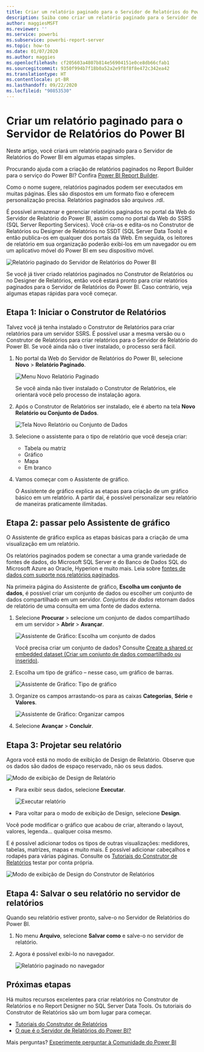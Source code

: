 ```yaml
---
title: Criar um relatório paginado para o Servidor de Relatórios do Power BI
description: Saiba como criar um relatório paginado para o Servidor de Relatório do Power BI em algumas etapas simples.
author: maggiesMSFT
ms.reviewer: ''
ms.service: powerbi
ms.subservice: powerbi-report-server
ms.topic: how-to
ms.date: 01/07/2020
ms.author: maggies
ms.openlocfilehash: cf205603a4807b814e56904151e0ce8db66cfab1
ms.sourcegitcommit: 9350f994b7f18b0a52a2e9f8f8f8e472c342ea42
ms.translationtype: HT
ms.contentlocale: pt-BR
ms.lasthandoff: 09/22/2020
ms.locfileid: "90853530"
---
```

# <a name="create-a-paginated-report-for-power-bi-report-server"></a>Criar um relatório paginado para o Servidor de Relatórios do Power BI
Neste artigo, você criará um relatório paginado para o Servidor de Relatórios do Power BI em algumas etapas simples.

Procurando ajuda com a criação de relatórios paginados no Report Builder para o serviço do Power BI? Confira [Power BI Report Builder](../paginated-reports/report-builder-power-bi.md).

Como o nome sugere, relatórios paginados podem ser executados em muitas páginas. Eles são dispostos em um formato fixo e oferecem personalização precisa. Relatórios paginados são arquivos .rdl.

É possível armazenar e gerenciar relatórios paginados no portal da Web do Servidor de Relatório do Power BI, assim como no portal da Web do SSRS (SQL Server Reporting Services). Você cria-os e edita-os no Construtor de Relatórios ou Designer de Relatórios no SSDT (SQL Server Data Tools) e então publica-os em qualquer dos portais da Web. Em seguida, os leitores de relatório em sua organização poderão exibi-los em um navegador ou em um aplicativo móvel do Power BI em seu dispositivo móvel.

![Relatório paginado do Servidor de Relatórios do Power BI](media/quickstart-create-paginated-report/reportserver-paginated-report.png)

Se você já tiver criado relatórios paginados no Construtor de Relatórios ou no Designer de Relatórios, então você estará pronto para criar relatórios paginados para o Servidor de Relatórios do Power BI. Caso contrário, veja algumas etapas rápidas para você começar.

## <a name="step-1-start-report-builder"></a>Etapa 1: Iniciar o Construtor de Relatórios
Talvez você já tenha instalado o Construtor de Relatórios para criar relatórios para um servidor SSRS. É possível usar a mesma versão ou o Construtor de Relatórios para criar relatórios para o Servidor de Relatório do Power BI. Se você ainda não o tiver instalado, o processo será fácil.

1. No portal da Web do Servidor de Relatórios do Power BI, selecione **Novo** > **Relatório Paginado**.
   
    ![Menu Novo Relatório Paginado](media/quickstart-create-paginated-report/reportserver-new-paginated-report-menu.png)
   
    Se você ainda não tiver instalado o Construtor de Relatórios, ele orientará você pelo processo de instalação agora.
2. Após o Construtor de Relatórios ser instalado, ele é aberto na tela **Novo Relatório ou Conjunto de Dados**.
   
    ![Tela Novo Relatório ou Conjunto de Dados](media/quickstart-create-paginated-report/reportserver-paginated-new-report-screen.png)
3. Selecione o assistente para o tipo de relatório que você deseja criar:
   
   * Tabela ou matriz
   * Gráfico
   * Mapa
   * Em branco
4. Vamos começar com o Assistente de gráfico.
   
    O Assistente de gráfico explica as etapas para criação de um gráfico básico em um relatório. A partir daí, é possível personalizar seu relatório de maneiras praticamente ilimitadas.

## <a name="step-2-go-through-the-chart-wizard"></a>Etapa 2: passar pelo Assistente de gráfico
O Assistente de gráfico explica as etapas básicas para a criação de uma visualização em um relatório.

Os relatórios paginados podem se conectar a uma grande variedade de fontes de dados, do Microsoft SQL Server e do Banco de Dados SQL do Microsoft Azure ao Oracle, Hyperion e muito mais. Leia sobre [fontes de dados com suporte nos relatórios paginados](connect-data-sources.md).

Na primeira página do Assistente de gráfico, **Escolha um conjunto de dados**, é possível criar um conjunto de dados ou escolher um conjunto de dados compartilhado em um servidor. *Conjuntos de dados* retornam dados de relatório de uma consulta em uma fonte de dados externa.

1. Selecione **Procurar** > selecione um conjunto de dados compartilhado em um servidor > **Abrir** > **Avançar**.
   
    ![Assistente de Gráfico: Escolha um conjunto de dados](media/quickstart-create-paginated-report/reportserver-paginated-choose-dataset.png)
   
     Você precisa criar um conjunto de dados? Consulte [Create a shared or embedded dataset (Criar um conjunto de dados compartilhado ou inserido)](/sql/reporting-services/report-data/create-a-shared-dataset-or-embedded-dataset-report-builder-and-ssrs).
2. Escolha um tipo de gráfico – nesse caso, um gráfico de barras.
   
    ![Assistente de Gráfico: Tipo de gráfico](media/quickstart-create-paginated-report/reportserver-paginated-choose-chart-type.png)
3. Organize os campos arrastando-os para as caixas **Categorias**, **Série** e **Valores**.
   
    ![Assistente de Gráfico: Organizar campos](media/quickstart-create-paginated-report/reportserver-paginated-arrange-fields.png)
4. Selecione **Avançar** > **Concluir**.

## <a name="step-3-design-your-report"></a>Etapa 3: Projetar seu relatório
Agora você está no modo de exibição de Design de Relatório. Observe que os dados são dados de espaço reservado, não os seus dados.

![Modo de exibição de Design de Relatório](media/quickstart-create-paginated-report/reportserver-paginated-preview-report.png)

* Para exibir seus dados, selecione **Executar**.
  
     ![Executar relatório](media/quickstart-create-paginated-report/reportserver-paginated-run-report.png)
* Para voltar para o modo de exibição de Design, selecione **Design**.

Você pode modificar o gráfico que acabou de criar, alterando o layout, valores, legenda... qualquer coisa mesmo.

E é possível adicionar todos os tipos de outras visualizações: medidores, tabelas, matrizes, mapas e muito mais. É possível adicionar cabeçalhos e rodapés para várias páginas. Consulte os [Tutoriais do Construtor de Relatórios](/sql/reporting-services/report-builder-tutorials) testar por conta própria.

![Modo de exibição de Design do Construtor de Relatórios](media/quickstart-create-paginated-report/reportserver-paginated-finished-design-report.png)

## <a name="step-4-save-your-report-to-the-report-server"></a>Etapa 4: Salvar o seu relatório no servidor de relatórios
Quando seu relatório estiver pronto, salve-o no Servidor de Relatórios do Power BI.

1. No menu **Arquivo**, selecione **Salvar como** e salve-o no servidor de relatório. 
2. Agora é possível exibi-lo no navegador.
   
    ![Relatório paginado no navegador](media/quickstart-create-paginated-report/reportserver-paginated-report.png)

## <a name="next-steps"></a>Próximas etapas
Há muitos recursos excelentes para criar relatórios no Construtor de Relatórios e no Report Designer no SQL Server Data Tools. Os tutoriais do Construtor de Relatórios são um bom lugar para começar.

* [Tutoriais do Construtor de Relatórios](/sql/reporting-services/report-builder-tutorials)
* [O que é o Servidor de Relatórios do Power BI?](get-started.md)  

Mais perguntas? [Experimente perguntar à Comunidade do Power BI](https://community.powerbi.com/)